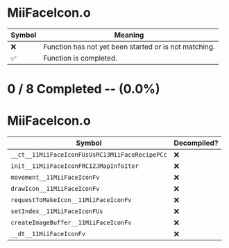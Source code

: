 # MiiFaceIcon.o
| Symbol | Meaning 
| ------------- | ------------- 
| :x: | Function has not yet been started or is not matching. 
| :white_check_mark: | Function is completed. 


# 0 / 8 Completed -- (0.0%)
# MiiFaceIcon.o
| Symbol | Decompiled? |
| ------------- | ------------- |
| `__ct__11MiiFaceIconFUsUsRC13MiiFaceRecipePCc` | :x: |
| `init__11MiiFaceIconFRC12JMapInfoIter` | :x: |
| `movement__11MiiFaceIconFv` | :x: |
| `drawIcon__11MiiFaceIconFv` | :x: |
| `requestToMakeIcon__11MiiFaceIconFv` | :x: |
| `setIndex__11MiiFaceIconFUs` | :x: |
| `createImageBuffer__11MiiFaceIconFv` | :x: |
| `__dt__11MiiFaceIconFv` | :x: |
